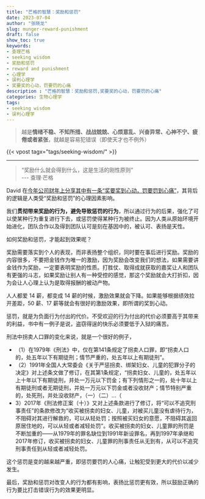 ```yaml
---
title: "芒格的智慧：奖励和惩罚"
date: 2023-07-04
author: "张晓龙"
slug: munger-reward-punishment
draft: false
show_toc: true
keywords:
- 查理芒格
- seeking wisdom
- 奖励和惩罚
- reward and punishment
- 心理学
- 误判心理学
- 奖要奖的心动，罚要罚的心痛
description : "芒格的智慧：奖励和惩罚,奖要奖的心动，罚要罚的心痛"
categories: 生物心理学
tags:
- seeking wisdom
- 误判心理学
---
```


> 越是**情绪不稳、不知所措、战战兢兢、心烦意乱、兴奋异常、心神不宁、疲倦或者紧张**，就越是容易犯错误（即使天才也不例外）

{{< vpost tagx="tags/seeking-wisdom/" >}}

---

> “奖励什么就会得到什么，这是生活的刚性原则”  
> --- 查理·芒格

David 在[今年公司财年上分享其中有一条“奖要奖到心动，罚要罚到心痛”](/cn/posts/david-wisdoms/)，其背后的逻辑是人类受“奖励和惩罚”的心理因素影响。

我们**贯彻带来奖励的行为，避免导致惩罚的行为**，所以通过行为的后果，强化了可以使某种行为重复进行下去，或惩罚使得某种行为被终止。因为人类从原始环境开始进化，团队合作以及得到团队认可是刻在基因中的，被认可、表扬是天性。

如何奖励和惩罚，才能起到效果呢？

奖励需要落实到个人的表现，而非表扬整个组织，同时要在事后进行奖励。奖励的内容很多，不要把金钱作为唯一的激励，因为奖励会改变我们的想法，如果需要讲金钱作为奖励，一定要表明奖励的性质。打胜仗、取得成就获取的嘉奖让人和团队有更强的斗志，如果奖励让别人有一种受控的感觉，那这个奖励就会大打折扣，因为会让人心理上认为是取得报酬的被动产物。

人人都爱 14 薪，都变成 14 薪的时候，激励效果就会下降。如果能够根据绩效拉开差距，50 薪、17 薪等就会有很好的激励效果，即所谓的奖到心动。

惩罚，就是为负面行为付出的代价。不受欢迎的行为付出的代价必须要高于其带来的利益，书中有一例子是说，盗窃得逞的快乐必须要低于入狱的痛苦。

刑法中拐卖人口罪的变化来说，就是一个很好的例子，

- （1）在1979年《刑法》中，仅在第141条规定了拐卖人口罪，即“拐卖人口的，处五年以下有期徒刑；情节严重的，处五年以上有期徒刑”。
- （2）1991年全国人大常委会《关于严惩拐卖、绑架妇女、儿童的犯罪分子的决定》对上述条文做了修订，在其第1条规定，“拐卖妇女、儿童的，处五年以上十年以下有期徒刑，并处一万元以下罚金；有下列情形之一的，处十年以上有期徒刑或者无期徒刑，并处一万元以下罚金或者没收财产；情节特别严重的，处死刑，并处没收财产，（一）（二）...（
- 3）2017年《刑法修正案（十）》又对上述条款进行了修订，将“可以不追究刑事责任”的条款修改为“收买被拐卖的妇女、儿童，对被买儿童没有虐待行为，不阻碍对其进行解救的，可以从轻处罚；按照被买妇女的意愿，不阻碍其返回原居住地的，可以从轻或者减轻处罚”。收买被拐卖的妇女、儿童罪的刑罚是不断加重的——从1979年的罪名缺位到1991年新设罪名，再到1997年承继和2017年修订，收买被拐卖的妇女、儿童罪的刑事责任从无到有，从可以不追究刑事责任到从轻或者减轻处罚。

这个惩罚是变的越来越严重，即惩罚要罚的人心痛，让触犯受到更大的代价以减少发生。

最后，奖励和惩罚对改变人的行为都有影响，表扬比惩罚更有效，所以鼓励正确的行为要比打击错误行为的效果更明显。